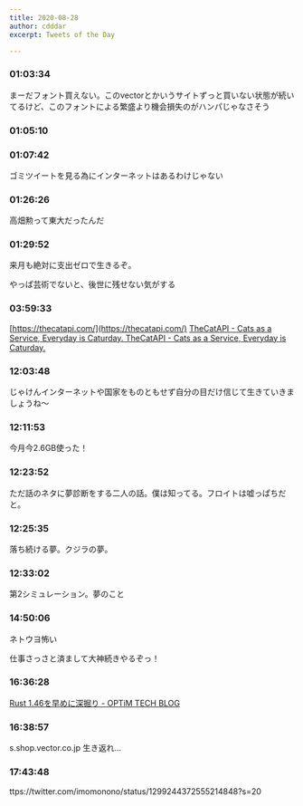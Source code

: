 ```yaml
---
title: 2020-08-28
author: cdddar
excerpt: Tweets of the Day

---
```


### 01:03:34

まーだフォント買えない。このvectorとかいうサイトずっと買いない状態が続いてるけど、このフォントによる繁盛より機会損失のがハンパじゃなさそう

### 01:05:10

<blockquote class="twitter-tweet"><p lang="ja" dir="ltr"></p><a href="https://twitter.com/kwkmbrick/status/1298745968309833729?ref_src=twsrc%5Etfw"></a></blockquote><script async src="https://platform.twitter.com/widgets.js" charset="utf-8"></script>

### 01:07:42

ゴミツイートを見る為にインターネットはあるわけじゃない

### 01:26:26

高畑勲って東大だったんだ

### 01:29:52

来月も絶対に支出ゼロで生きるぞ。

やっぱ芸術でないと、後世に残せない気がする

### 03:59:33

[https://thecatapi.com/](https://thecatapi.com/)
[TheCatAPI - Cats as a Service, Everyday is Caturday. TheCatAPI - Cats as a Service, Everyday is Caturday. ](https://thecatapi.com/)

### 12:03:48

じゃけんインターネットや国家をものともせず自分の目だけ信じて生きていきましょうね〜

### 12:11:53

今月今2.6GB使った！

### 12:23:52

ただ話のネタに夢診断をする二人の話。僕は知ってる。フロイトは嘘っぱちだと。

### 12:25:35

落ち続ける夢。クジラの夢。

### 12:33:02

第2シミュレーション。夢のこと

### 14:50:06

ネトウヨ怖い

仕事さっさと済まして大神続きやるぞっ！

### 16:36:28

[Rust 1.46を早めに深掘り - OPTiM TECH BLOG ](https://tech-blog.optim.co.jp/entry/2020/08/28/080000)

### 16:38:57

s.shop.vector.co.jp 生き返れ…

### 17:43:48

ttps://twitter.com/imomonono/status/1299244372555214848?s=20
